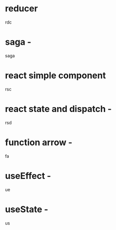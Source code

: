 # reducer
rdc  
# saga - 
saga
# react simple component 
rsc
# react state and dispatch - 
rsd
# function arrow - 
fa
# useEffect - 
ue
# useState - 
us
